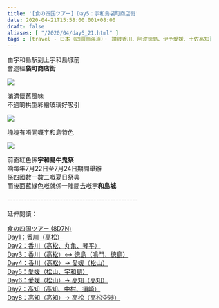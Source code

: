 ```yaml
---
title: '[食の四国ツアー] Day5：宇和島袋町商店街'
date: 2020-04-21T15:58:00.001+08:00
draft: false
aliases: [ "/2020/04/day5_21.html" ]
tags : [travel - 日本（四国南海道）・ 讚岐香川、阿波徳島、伊予愛媛、土佐高知]
---
```


由宇和島駅到上宇和島城前  
會途經**袋町商店街**  

![](/images/shikoku5d.jpg)

滿滿懷舊風味  
不過啲拱型彩繪玻璃好吸引  

![](/images/shikoku5d1.jpg)

塊塊有唔同嘅宇和島特色  

![](/images/shikoku5d2.jpg)

前面紅色係**宇和島牛鬼祭**  
响每年7月22日至7月24日期間舉辦  
係四國數一數二嘅夏日祭典  
而後面藍綠色嘅就係一陣間去嘅**宇和島城**  
  
  
\-----------------------------------------------  
  

延伸閱讀：

[食の四国ツアー (8D7N)](https://www.hidie.net/2020/05/8d7n.html)  
[Day1：香川（高松）](https://www.hidie.net/2017/08/day1.html)  
[Day2：香川（高松、丸亀、琴平）](https://www.hidie.net/2017/08/day2.html)  
[Day3：香川（高松）↔ 徳島（鳴門、徳島）](https://www.hidie.net/2017/08/day3.html)  
[Day4：香川（高松）→ 愛媛（松山）](https://www.hidie.net/2017/08/day4.html)  
[Day5：愛媛（松山、宇和島）](https://www.hidie.net/2017/08/day5.html)  
[Day6：愛媛（松山）→ 高知（高知）](https://www.hidie.net/2017/08/day6.html)  
[Day7：高知（高知、中村、須崎）](https://www.hidie.net/2017/08/day7.html)  
[Day8：高知（高知）→ 高松（高松空港）](https://www.hidie.net/2017/08/day8.html)